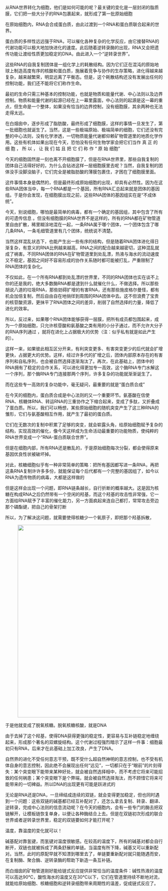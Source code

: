 <p data-pid="-g-8utJj">从RNA世界转化为细胞，他们是如何可能的呢？最关键的变化是一层封闭的脂质膜，它们把一些大分子的RNA包裹起来，就形成了第一批原始细胞</p><p data-pid="YbBuAWXS">在原始细胞内，RNA会合成蛋白质，由此过渡到一个RNA和蛋白质联合起来的世界。</p><p data-pid="HIjeaaFd">蛋白质的多样性远远强于RNA，可以催化各种复杂的化学反应，由它接替RNA的代谢功能可以极大地加快进化的速度。此后随着逆转录酶的出现，RNA又会把遗传功能让渡给性质更加稳定的DNA，由此进入一个“逆转录世界”。</p><p data-pid="SvXU38g2">这些RNA的自我复制团体是一组化学上的耗散结构。因为它们正在混沌的原始地球上制造高度有序的核酸和蛋白质，施展着竞争与协作的生存策略，进化得越来越复杂，越来越繁荣，明显远离了平衡态。但是，这个耗散结构还没有发展出任何的控制功能，我们还不能将它们称作生命。</p><p data-pid="xZ2BeP96">最初的生命只需三种基本的控制功能，也就是物质和能量代谢、中心法则以及边界控制。物质和能量代谢的起源已经在上一幕里露面，中心法则的起源是这一幕的重点，但生命是一个整体，如果没有恰当的边界控制，没有细胞膜，其余两种也无法走得太远。</p><p data-pid="ZiyOclhg">在白烟囱中，逐步形成了脂肪酸，最终形成了细胞膜，这样的事情一旦发生了，第一批细胞也就诞生了。当然，这是一些极端原始、极端简单的细胞，它们还没有完整的中心法则，没有化学渗透，一切物质能量代谢都仰赖矿物管道里的地质化学作用。这些有机体如果出现在今天，恐怕没有任何生物学家会把它们当作 真 正 的 细 胞 ， 所 以 ， 让 我 们 姑 且 把 它 们 称 作 “ 原 始 细胞”</p><p data-pid="4-jz31RH">今天的细胞固然是一刻也离不开细胞膜了，但是在RNA世界里，那些自我复制的团体自己活得好好的，为什么会钻进这样一层细胞膜里去呢？当然，自我复制的团体没手没脚没脑子，它们完全是被脂肪酸的薄膜包裹住，才困在了细胞膜里面。</p><p data-pid="nZW4RLxE">这件事情本身是偶然的，但是最终形成原始细胞的出现，却具有必然性。因为在这些RNA团体当中，每一个RNA都是一个基因，所有RNA汇总起来就是团体的基因组。于是你会发现，在细胞膜出现之前，这些RNA团体的基因组实在是“不成体统”。</p><p data-pid="7wgIKN6n">今天，别说细胞，哪怕是最简单的病毒，都有一个确定的基因组，其中包含了所有的可遗传信息 。但没有细胞膜的RNA世界不是这样的，所有的RNA都在矿物管道里自由扩散，稀里糊涂地混在一起，一条RNA属于哪个团体，一个团体包含了哪几条RNA，一条毛细管道里有几个团体，统统说不清楚。</p><p data-pid="EekbLOH9">当然这样混乱状态下，也能产生出一些有序的结构，但是随着RNA团体进化得日渐复杂，有意义的RNA比例越来越高，RNA之间的配合越来越密切，这种混乱就成了祸害。不同RNA团体的RNA在矿物管道里到处乱漂，热液与海水的流动速度又不稳定，基因之间好不容易形成的协作关系随时都可能被打乱，严重限制了RNA团体的复杂化。</p><p data-pid="W-wqU5b1">不仅如此，在一个所有RNA都到处乱漂的世界里，不同的RNA团体也实在谈不上你的还是我的，绝大多数酶RNA都是逮到什么就催化什么，不做选择。所以那些胡说八道的垃圾RNA，那些妨碍扩增的有害RNA，还有那些施皮格尔曼怪，都有机会加倍复制，然后自由自在地徜徉到周围的RNA团体中去。这不但浪费了宝贵的核苷酸资源，更抹平了RNA团体之间的差异，削弱了自然选择的力量，降低了进化的效率。</p><p data-pid="nhyFCLSi">所以，反过来，如果哪个RNA团体能够获得一层膜，把所有成员都包围起来，成为一个原始细胞，只允许核苷酸和氨基酸之类有用的小分子通过，而不允许大分子的RNA序列通过 ，就将在进化上占据极大的优势（注：似乎私有就是如此产生的）。</p><p data-pid="pW5yKdb0">这样一来，如果彼此相互区分开来，有利突变更多、有害突变更少的后代就会扩增更快，占据更大的优势。这样，经过许多代的扩增之后，团体内部原本存在的有害序列和自私序列，也会被自然选择逐渐淘汰了。再次，在此基础上，团体中的RNA拥有了稳定的合作关系，可以进化得更加专一高效，这个酶RNA专门水解这一个序列，那个酶RNA专门连接那两个序列，许多复杂的功能就渐渐诞生了。</p><p data-pid="1SbtsMxq">而在这些专一高效的复杂功能中，毫无疑问，最重要的就是“蛋白质合成”</p><p data-pid="8tANyfPP">在今天的细胞内，蛋白质合成是中心法则的又一个重要环节。氨基酸在信使RNA、核糖体RNA、转运RNA的三重协作之下缩合起来，变成了多肽，又折叠成了蛋白质。所以，我们可以畅想，某些原始细胞的随机突变产生了这三种RNA的雏形，它们与氨基酸相互作用，就产生了最初的蛋白质。</p><p data-pid="vD1XtMuh">它们在无数次的复制中积累了足够的突变，就会崭露头角，给原始细胞赋予复杂的结构，实现高效的催化，像今天这样成为生命活动最重要的功能物质，使纯粹的RNA世界变成一个“RNA-蛋白质联合世界”。</p><p data-pid="khMSonBY">但是在细胞内部，所有RNA还是散乱的，于是原始细胞每次分裂，都会使得原来基因优良性状被破坏掉。</p><p data-pid="Ad8j5R5K">对此，核糖细胞似乎有一种非常简单的策略：把所有基因都写进一条RNA，再把这条RNA复制许许多多份，就能保证每个后代都有一个完整的基因组了，如今以RNA为遗传物质的病毒，大都是这样做的</p><p data-pid="CyMggXgp">但是这样会出现一个问题，即RNA链条越长，自行折断的概率越大。这是因为核糖在构成RNA之后仍然带有一个空闲的羟基，而这个羟基的攻击性非常强，它一方面给RNA赋予了丰富的催化能力，另一方面疯起来连自己都打，常常攻击旁边那个磷酯键，把自己的骨架打断</p><p data-pid="1LlPBWpW">所以，为了解决这问题，就需要使得核糖少一个氧原子，即把那个羟基拆散，</p><figure data-size="normal"><img src="https://picx.zhimg.com/v2-4b82b611f54ec345a630228bedbe4de1_720w.jpg?source=d16d100b" data-caption="" data-size="normal" data-rawwidth="614" data-rawheight="265" class="origin_image zh-lightbox-thumb" width="614" data-original="https://picx.zhimg.com/v2-4b82b611f54ec345a630228bedbe4de1_720w.jpg?source=d16d100b"></figure><p data-pid="oLl0JyEs">于是他就变成了脱氧核糖。脱氧核糖核酸，就是DNA</p><p data-pid="whWBaKyr">由于去掉了这个羟基，使得DNA获得更强的稳定性，更容易与互补链稳定地缠绕起来，形成那个著名的双螺旋结构。这个代谢过程强烈暗示了这样一件事：细胞最初只有RNA，后来才在此基础上加工改良，产生了DNA。</p><p data-pid="fAlvCrc4">自然界的进化不受任何意志干预，既不受什么超自然神明的意志控制，也不受有机体自身的意志控制，因此绝不会展现出任何“远见”，一切都只在于“眼前”的片刻得失：某个突变眼下能带来某种好处，就会被自然选择相中，而不考虑它将来可能招致的任何祸患；某个突变眼下是个弊端，就会被自然选择淘汰，而不顾惜它将来可能带来的一切裨益。所以DNA的出现更有可能是跃进式的</p><p data-pid="c5hT83cr">无论是RNA还是DNA，一旦缔结成连续的双链，就会变得更加稳定，但也同时遇到一个问题：这些双链的碱基都已经互补配对了，还怎么拿去复制、转录、翻译、逆转录，完成中心法则的信息流动呢？在今天的细胞内，会有一些专门的酶去把双链解开，让模板链恢复单身，以便让各种酶结合上去。但是在双链初次形成的联合世界或者逆转录世界里，稳定的双链要如何才能打开呢？</p><p data-pid="m7_qIDAK">温度，靠温度的变化就可以！</p><p data-pid="wO3SSVTd">碱基配对靠氢键，而氢键对温度很敏感。在较高的温度下，所有的碱基对都会自行断开，双链也就被拆成了两条舒展的单链。当温度有所下降，碱基又可以重新配对。当然，此时的原配早就不知漂到哪里去了，单链要重新配对就只能随遇而安，在复制酶、聚合酶、逆转录酶的帮助下新造一条互补链。</p><p data-pid="s_5ucrLL">而白烟囱的矿物管道刚好能给链式反应提供非常恰当的温度条件：碱性热液的温度可以高达90℃，酸性海水的温度又在30℃以下，它们在管道里持续不断地对流，就能给原始细胞、核糖细胞和逆转录细胞带来周期性的温差，促成链式反应了。</p><p></p>